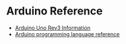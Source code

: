 # Arduino Reference

- [Arduino Uno Rev3 Information](https://store-usa.arduino.cc/products/arduino-uno-rev3)
- [Arduino programming language reference](https://docs.arduino.cc/language-reference/)
